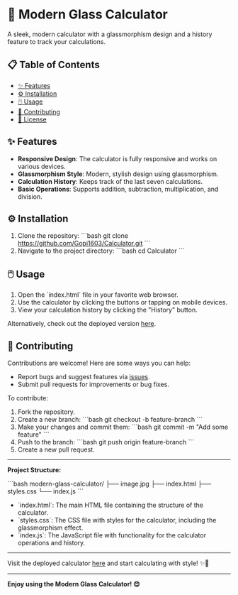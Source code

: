 # 📱 Modern Glass Calculator

A sleek, modern calculator with a glassmorphism design and a history feature to track your calculations.

## 📋 Table of Contents

- [✨ Features](#-features)
- [⚙️ Installation](#-installation)
- [🖱️ Usage](#-usage)
- [🤝 Contributing](#-contributing)
- [📜 License](#-license)

## ✨ Features

- **Responsive Design**: The calculator is fully responsive and works on various devices.
- **Glassmorphism Style**: Modern, stylish design using glassmorphism.
- **Calculation History**: Keeps track of the last seven calculations.
- **Basic Operations**: Supports addition, subtraction, multiplication, and division.

## ⚙️ Installation

1. Clone the repository:
   \`\`\`bash
   git clone https://github.com/Gopi1603/Calculator.git
   \`\`\`
2. Navigate to the project directory:
   \`\`\`bash
   cd Calculator
   \`\`\`

## 🖱️ Usage

1. Open the \`index.html\` file in your favorite web browser.
2. Use the calculator by clicking the buttons or tapping on mobile devices.
3. View your calculation history by clicking the "History" button.

Alternatively, check out the deployed version [here](https://chakradhar-calculator.netlify.app/).

## 🤝 Contributing

Contributions are welcome! Here are some ways you can help:

- Report bugs and suggest features via [issues](https://github.com/Gopi1603/Calculator/issues).
- Submit pull requests for improvements or bug fixes.

To contribute:

1. Fork the repository.
2. Create a new branch:
   \`\`\`bash
   git checkout -b feature-branch
   \`\`\`
3. Make your changes and commit them:
   \`\`\`bash
   git commit -m "Add some feature"
   \`\`\`
4. Push to the branch:
   \`\`\`bash
   git push origin feature-branch
   \`\`\`
5. Create a new pull request.

---

**Project Structure:**

\`\`\`bash
modern-glass-calculator/
├── image.jpg
├── index.html
├── styles.css
└── index.js
\`\`\`

- \`index.html\`: The main HTML file containing the structure of the calculator.
- \`styles.css\`: The CSS file with styles for the calculator, including the glassmorphism effect.
- \`index.js\`: The JavaScript file with functionality for the calculator operations and history.

---

Visit the deployed calculator [here](https://chakradhar-calculator.netlify.app/) and start calculating with style! ✨🧮

---

**Enjoy using the Modern Glass Calculator! 😊**
